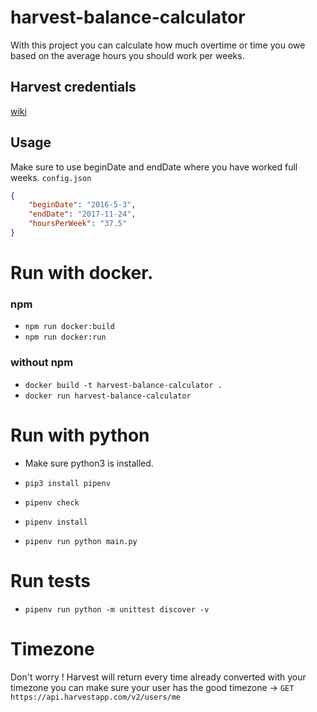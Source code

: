 # harvest-balance-calculator

With this project you can calculate how much overtime or time you owe based on the average hours you should work per weeks.

## Harvest credentials
[wiki](https://github.com/wilau2/harvest-balance-calculator/wiki/Setting-up-harvest-credentials)

## Usage

Make sure to use beginDate and endDate where you have worked full weeks.
`config.json`

```json
{
    "beginDate": "2016-5-3",
    "endDate": "2017-11-24",
    "hoursPerWeek": "37.5"
}
```

# Run with docker. 
### npm 
- `npm run docker:build`
- `npm run docker:run`
### without npm
- `docker build -t harvest-balance-calculator .`
- `docker run harvest-balance-calculator`

# Run with python

- Make sure python3 is installed.

- `pip3 install pipenv`
- `pipenv check`
- `pipenv install`
- `pipenv run python main.py`

# Run tests
- `pipenv run python -m unittest discover -v`

# Timezone

Don't worry !
Harvest will return every time already converted with your timezone
you can make sure your user has the good timezone ->  `GET https://api.harvestapp.com/v2/users/me`
